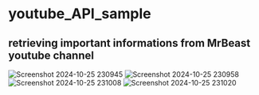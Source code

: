 # youtube_API_sample
## retrieving important informations from MrBeast youtube channel 
![Screenshot 2024-10-25 230945](https://github.com/user-attachments/assets/266fbd73-73b7-4a55-9b85-0d0b30a84e4c)
![Screenshot 2024-10-25 230958](https://github.com/user-attachments/assets/fae1629b-f1cc-4155-8058-8b57397ff082)
![Screenshot 2024-10-25 231008](https://github.com/user-attachments/assets/3a0b17b0-a248-456c-810c-65d26422b323)
![Screenshot 2024-10-25 231020](https://github.com/user-attachments/assets/3e950d7c-8a27-4c70-92cd-ab10c9aff5f3)
